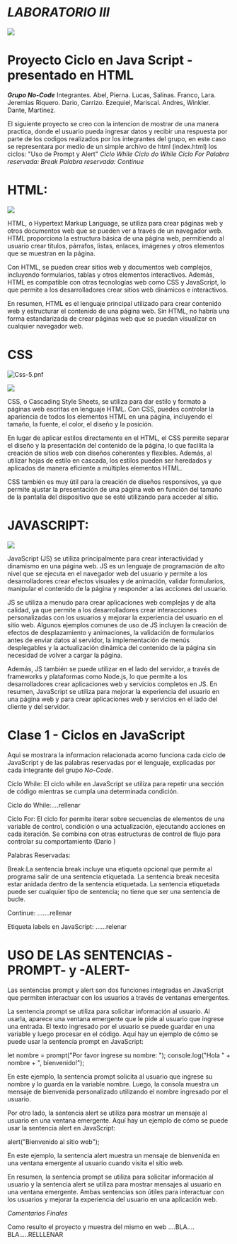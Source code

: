 # _LABORATORIO III_
![](https://media.giphy.com/media/fuJPZBIIqzbt1kAYVc/giphy.gif)

# Proyecto Ciclo en Java Script - presentado en HTML

***Grupo No-Code*** 
Integrantes.
Abel, Pierna.
Lucas, Salinas.
Franco, Lara.
Jeremias Riquero.
Dario, Carrizo.
Ezequiel, Mariscal.
Andres, Winkler.
Dante, Martinez.




El siguiente proyecto se creo con la intencion de mostrar de una manera practica, donde
el usuario pueda ingresar datos y recibir una respuesta por parte de los codigos realizados 
por los integrantes del grupo, en este caso se representara por medio de un simple archivo 
de html (index.html) los ciclos:
"Uso de Prompt y Alert"
*Ciclo While*
*Ciclo do While*
*Ciclo For*
*Palabra reservada: Break*
*Palabra reservada: Continue*


# HTML:
![](https://media.giphy.com/media/l3vRfNA1p0rvhMSvS/giphy.gif)

HTML, o Hypertext Markup Language, se utiliza para crear páginas web y otros documentos web que se pueden ver a través de un navegador web. HTML proporciona la estructura básica de una página web, permitiendo al usuario crear títulos, párrafos, listas, enlaces, imágenes y otros elementos que se muestran en la página.

Con HTML, se pueden crear sitios web y documentos web complejos, incluyendo formularios, tablas y otros elementos interactivos. Además, HTML es compatible con otras tecnologías web como CSS y JavaScript, lo que permite a los desarrolladores crear sitios web dinámicos e interactivos.

En resumen, HTML es el lenguaje principal utilizado para crear contenido web y estructurar el contenido de una página web. Sin HTML, no habría una forma estandarizada de crear páginas web que se puedan visualizar en cualquier navegador web.

# CSS

![Css-5.pnf](https://www.solucionex.com/sites/default/files/posts/imagen/css_blog.png)

![](https://media.giphy.com/media/8PpFJcG4y8HqsxQumz/giphy.gif)

CSS, o Cascading Style Sheets, se utiliza para dar estilo y formato a páginas web escritas en lenguaje HTML. Con CSS, puedes controlar la apariencia de todos los elementos HTML en una página, incluyendo el tamaño, la fuente, el color, el diseño y la posición.

En lugar de aplicar estilos directamente en el HTML, el CSS permite separar el diseño y la presentación del contenido de la página, lo que facilita la creación de sitios web con diseños coherentes y flexibles. Además, al utilizar hojas de estilo en cascada, los estilos pueden ser heredados y aplicados de manera eficiente a múltiples elementos HTML.

CSS también es muy útil para la creación de diseños responsivos, ya que permite ajustar la presentación de una página web en función del tamaño de la pantalla del dispositivo que se esté utilizando para acceder al sitio.

# JAVASCRIPT:
![](https://media.giphy.com/media/SvFocn0wNMx0iv2rYz/giphy.gif)

JavaScript (JS) se utiliza principalmente para crear interactividad y dinamismo en una página web. JS es un lenguaje de programación de alto nivel que se ejecuta en el navegador web del usuario y permite a los desarrolladores crear efectos visuales y de animación, validar formularios, manipular el contenido de la página y responder a las acciones del usuario.

JS se utiliza a menudo para crear aplicaciones web complejas y de alta calidad, ya que permite a los desarrolladores crear interacciones personalizadas con los usuarios y mejorar la experiencia del usuario en el sitio web. Algunos ejemplos comunes de uso de JS incluyen la creación de efectos de desplazamiento y animaciones, la validación de formularios antes de enviar datos al servidor, la implementación de menús desplegables y la actualización dinámica del contenido de la página sin necesidad de volver a cargar la página.

Además, JS también se puede utilizar en el lado del servidor, a través de frameworks y plataformas como Node.js, lo que permite a los desarrolladores crear aplicaciones web y servicios completos en JS. En resumen, JavaScript se utiliza para mejorar la experiencia del usuario en una página web y para crear aplicaciones web y servicios en el lado del cliente y del servidor.

# Clase 1 - Ciclos en JavaScript

Aqui se mostrara la informacion relacionada acomo funciona cada ciclo de JavaScript y
de las palabras reservadas por el lenguaje, explicadas por cada integrante del 
grupo *No-Code*.

Ciclo While: El ciclo while en JavaScript se utiliza para repetir una sección de código mientras se cumpla una determinada condición. 

Ciclo do While:....rellenar

Ciclo For: El ciclo for permite iterar sobre secuencias de elementos de una variable de control, condición o una actualización, ejecutando acciones en cada iteración. Se combina con otras estructuras de control de flujo para controlar su comportamiento (Dario )

Palabras Reservadas: 

Break:La sentencia break incluye una etiqueta opcional que permite al programa salir de una sentencia etiquetada. La sentencia break necesita estar anidada dentro de la sentencia etiquetada. La sentencia etiquetada puede ser cualquier tipo de sentencia; no tiene que ser una sentencia de bucle.

Continue: .......rellenar

Etiqueta labels en JavaScript: ......relenar

#  USO DE LAS SENTENCIAS -PROMPT- y -ALERT- 

Las sentencias prompt y alert son dos funciones integradas en JavaScript que permiten interactuar con los usuarios a través de ventanas emergentes.

La sentencia prompt se utiliza para solicitar información al usuario. Al usarla, aparece una ventana emergente que le pide al usuario que ingrese una entrada. El texto ingresado por el usuario se puede guardar en una variable y luego procesar en el código. Aquí hay un ejemplo de cómo se puede usar la sentencia prompt en JavaScript:

let nombre = prompt("Por favor ingrese su nombre: ");
console.log("Hola " + nombre + ", bienvenido!");

En este ejemplo, la sentencia prompt solicita al usuario que ingrese su nombre y lo guarda en la variable nombre. Luego, la consola muestra un mensaje de bienvenida personalizado utilizando el nombre ingresado por el usuario.

Por otro lado, la sentencia alert se utiliza para mostrar un mensaje al usuario en una ventana emergente. Aquí hay un ejemplo de cómo se puede usar la sentencia alert en JavaScript:

alert("Bienvenido al sitio web");

En este ejemplo, la sentencia alert muestra un mensaje de bienvenida en una ventana emergente al usuario cuando visita el sitio web.

En resumen, la sentencia prompt se utiliza para solicitar información al usuario y la sentencia alert se utiliza para mostrar mensajes al usuario en una ventana emergente. Ambas sentencias son útiles para interactuar con los usuarios y mejorar la experiencia del usuario en una aplicación web.




*Comentarios Finales*

Como resulto el proyecto y muestra del mismo en web ....BLA.... BLA.....RELLLENAR


